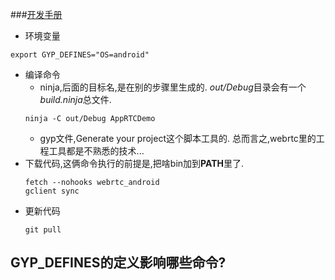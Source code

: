 
###[开发手册](https://webrtc.org/native-code/development/)
* 环境变量
```shell
export GYP_DEFINES="OS=android"
```
* 编译命令
  * ninja,后面的目标名,是在别的步骤里生成的. *out/Debug*目录会有一个*build.ninja*总文件.  
  ```
  ninja -C out/Debug AppRTCDemo
  ``` 
  * gyp文件,Generate your project这个脚本工具的.
  总而言之,webrtc里的工程工具都是不熟悉的技术...
* 下载代码,这俩命令执行的前提是,把啥bin加到**PATH**里了.
  ```shell
  fetch --nohooks webrtc_android
  gclient sync
  ```
* 更新代码
  ```
  git pull
  ```

## GYP_DEFINES的定义影响哪些命令?
